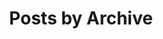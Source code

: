 ---
title: "Posts by Archive"
layout: archive-taxonomy
permalink: /archive-taxonomy/
author_profile: true
sidebar:
  nav: "docs"
---